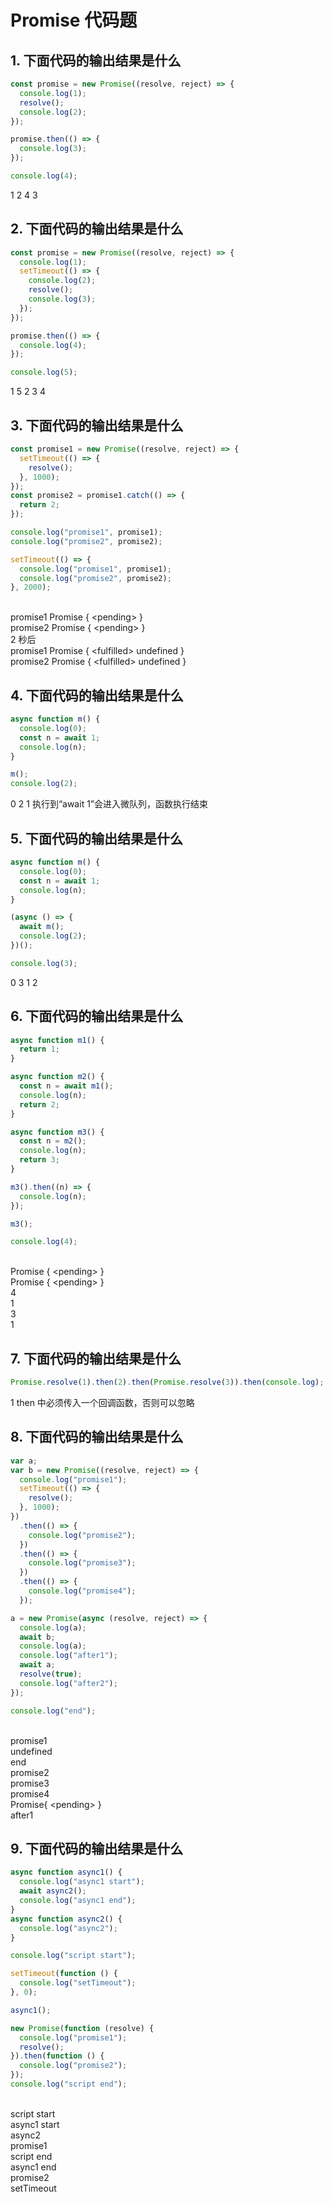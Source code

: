 # Promise 代码题

## 1. 下面代码的输出结果是什么

```js
const promise = new Promise((resolve, reject) => {
  console.log(1);
  resolve();
  console.log(2);
});

promise.then(() => {
  console.log(3);
});

console.log(4);
```

<ans>1 2 4 3</ans>

## 2. 下面代码的输出结果是什么

```js
const promise = new Promise((resolve, reject) => {
  console.log(1);
  setTimeout(() => {
    console.log(2);
    resolve();
    console.log(3);
  });
});

promise.then(() => {
  console.log(4);
});

console.log(5);
```

<ans>1 5 2 3 4</ans>

## 3. 下面代码的输出结果是什么

```js
const promise1 = new Promise((resolve, reject) => {
  setTimeout(() => {
    resolve();
  }, 1000);
});
const promise2 = promise1.catch(() => {
  return 2;
});

console.log("promise1", promise1);
console.log("promise2", promise2);

setTimeout(() => {
  console.log("promise1", promise1);
  console.log("promise2", promise2);
}, 2000);
```

<ans><br/>
promise1 Promise { &lt;pending> }<br/>
promise2 Promise { &lt;pending> }<br/>
2 秒后<br/>
promise1 Promise { &lt;fulfilled> undefined }<br/>
promise2 Promise { &lt;fulfilled> undefined }
</ans>

## 4. 下面代码的输出结果是什么

```js
async function m() {
  console.log(0);
  const n = await 1;
  console.log(n);
}

m();
console.log(2);
```

<ans>0 2 1</ans>
<ans>执行到“await 1”会进入微队列，函数执行结束</ans>

## 5. 下面代码的输出结果是什么

```js
async function m() {
  console.log(0);
  const n = await 1;
  console.log(n);
}

(async () => {
  await m();
  console.log(2);
})();

console.log(3);
```

<ans>0 3 1 2</ans>

## 6. 下面代码的输出结果是什么

```js
async function m1() {
  return 1;
}

async function m2() {
  const n = await m1();
  console.log(n);
  return 2;
}

async function m3() {
  const n = m2();
  console.log(n);
  return 3;
}

m3().then((n) => {
  console.log(n);
});

m3();

console.log(4);
```

<ans><br/>
Promise { &lt;pending> }<br/>
Promise { &lt;pending> }<br/>
4<br/>
1<br/>
3<br/>
1
</ans>

## 7. 下面代码的输出结果是什么

```js
Promise.resolve(1).then(2).then(Promise.resolve(3)).then(console.log);
```

<ans>1</ans>
<ans>then 中必须传入一个回调函数，否则可以忽略</ans>

## 8. 下面代码的输出结果是什么

```js
var a;
var b = new Promise((resolve, reject) => {
  console.log("promise1");
  setTimeout(() => {
    resolve();
  }, 1000);
})
  .then(() => {
    console.log("promise2");
  })
  .then(() => {
    console.log("promise3");
  })
  .then(() => {
    console.log("promise4");
  });

a = new Promise(async (resolve, reject) => {
  console.log(a);
  await b;
  console.log(a);
  console.log("after1");
  await a;
  resolve(true);
  console.log("after2");
});

console.log("end");
```

<ans><br/>
promise1 <br/>
undefined <br/>
end <br/>
promise2 <br/>
promise3 <br/>
promise4 <br/>
Promise{ &lt;pending> } <br/>
after1 <br/>
</ans>

## 9. 下面代码的输出结果是什么

```js
async function async1() {
  console.log("async1 start");
  await async2();
  console.log("async1 end");
}
async function async2() {
  console.log("async2");
}

console.log("script start");

setTimeout(function () {
  console.log("setTimeout");
}, 0);

async1();

new Promise(function (resolve) {
  console.log("promise1");
  resolve();
}).then(function () {
  console.log("promise2");
});
console.log("script end");
```

<ans><br/>
script start <br/>
async1 start <br/>
async2 <br/>
promise1 <br/>
script end <br/>
async1 end <br/>
promise2 <br/>
setTimeout
</ans>

